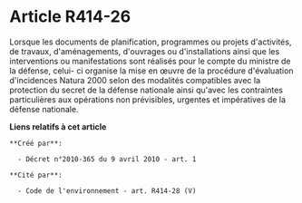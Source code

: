 # Article R414-26

Lorsque les documents de planification, programmes ou projets d'activités, de travaux, d'aménagements, d'ouvrages ou
d'installations ainsi que les interventions ou manifestations sont réalisés pour le compte du ministre de la défense, celui-
ci organise la mise en œuvre de la procédure d'évaluation d'incidences Natura 2000 selon des modalités compatibles avec la
protection du secret de la défense nationale ainsi qu'avec les contraintes particulières aux opérations non prévisibles,
urgentes et impératives de la défense nationale.

**Liens relatifs à cet article**

	**Créé par**:

	  - Décret n°2010-365 du 9 avril 2010 - art. 1

	**Cité par**:

	  - Code de l'environnement - art. R414-28 (V)
